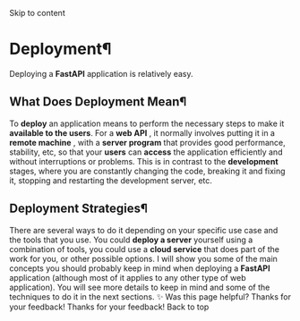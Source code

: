 Skip to content 
# Deployment¶
Deploying a **FastAPI** application is relatively easy.
## What Does Deployment Mean¶
To **deploy** an application means to perform the necessary steps to make it **available to the users**.
For a **web API** , it normally involves putting it in a **remote machine** , with a **server program** that provides good performance, stability, etc, so that your **users** can **access** the application efficiently and without interruptions or problems.
This is in contrast to the **development** stages, where you are constantly changing the code, breaking it and fixing it, stopping and restarting the development server, etc.
## Deployment Strategies¶
There are several ways to do it depending on your specific use case and the tools that you use.
You could **deploy a server** yourself using a combination of tools, you could use a **cloud service** that does part of the work for you, or other possible options.
I will show you some of the main concepts you should probably keep in mind when deploying a **FastAPI** application (although most of it applies to any other type of web application).
You will see more details to keep in mind and some of the techniques to do it in the next sections. ✨
Was this page helpful? 
Thanks for your feedback! 
Thanks for your feedback! 
Back to top 
